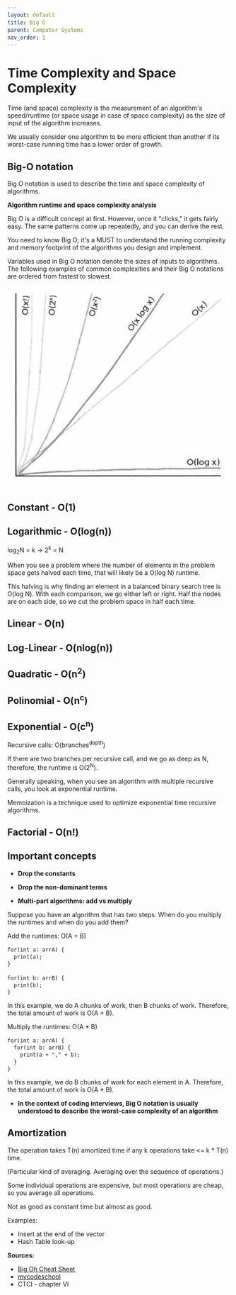 ```yaml
---
layout: default
title: Big O
parent: Computer Systems
nav_order: 1
---
```


# Time Complexity and Space Complexity

Time (and space) complexity is the measurement of an algorithm's speed/runtime (or space usage in case of space complexity) as the size of input of the algorithm increases.

We usually consider one algorithm to be more efficient than another if its worst-case running time has a lower order of growth.

## Big-O notation

Big O notation is used to describe the time and space complexity of algorithms.

**Algorithm runtime and space complexity analysis**

Big O is a difficult concept at first. However, once it "clicks," it gets fairly easy. The same patterns come up repeatedly, and you can derive the rest.

You need to know Big O; it's a MUST to understand the running complexity and memory footprint of the algorithms you design and implement.

Variables used in Big O notation denote the sizes of inputs to algorithms. The following examples of common complexities and their Big O notations are ordered from fastest to slowest.

![big_o](../../assets/img/big_o.png)

## Constant - O(1)

## Logarithmic - O(log(n))

log<sub>2</sub>N = k -> 2<sup>k</sup> = N

When you see a problem where the number of elements in the problem space gets halved each time, that will likely
be a O(log N) runtime.

This halving is why finding an element in a balanced binary search tree is O(log N). With each comparison, we
go either left or right. Half the nodes are on each side, so we cut the problem space in half each time.

## Linear - O(n)

## Log-Linear - O(nlog(n))

## Quadratic - O(n<sup>2</sup>)

## Polinomial - O(n<sup>c</sup>)

## Exponential - O(c<sup>n</sup>)

Recursive calls: O(branches<sup>depth</sup>)

If there are two branches per recursive call, and we go as deep as N, therefore, the runtime is O(2<sup>N</sup>).

Generally speaking, when you see an algorithm with multiple recursive calls, you look at exponential runtime.

Memoization is a technique used to optimize exponential time recursive algorithms.

## Factorial - O(n!)

## Important concepts

- **Drop the constants**

- **Drop the non-dominant terms**

- **Multi-part algorithms: add vs multiply**

Suppose you have an algorithm that has two steps. When do you multiply the runtimes
and when do you add them?

Add the runtimes: O(A + B)

```
for(int a: arrA) {
  print(a);
}

for(int b: arrB) {
  print(b);
}
```

In this example, we do A chunks of work, then B chunks of work. Therefore, the total amount of work is O(A + B).

Multiply the runtimes: O(A * B)

```
for(int a: arrA) {
  for(int b: arrB) {
    print(a + "," + b);
  }
}
```

In this example, we do B chunks of work for each element in A. Therefore, the total
amount of work is O(A * B).

- **In the context of coding interviews, Big O notation is usually understood to describe**
**the worst-case complexity of an algorithm**

## Amortization

The operation takes T(n) amortized time if any k operations take <= k * T(n) time.

(Particular kind of averaging. Averaging over the sequence of
operations.)

Some individual operations are expensive, but most operations are
cheap, so you average all operations.

Not as good as constant time but almost as good.

Examples:

* Insert at the end of the vector
* Hash Table look-up

**Sources:**

- [Big Oh Cheat Sheet](https://www.bigocheatsheet.com/)
- [mycodeschool](https://www.youtube.com/watch?v=V42FBiohc6c&list=PL2_aWCzGMAwI9HK8YPVBjElbLbI3ufctn)
- CTCI - chapter Vl
